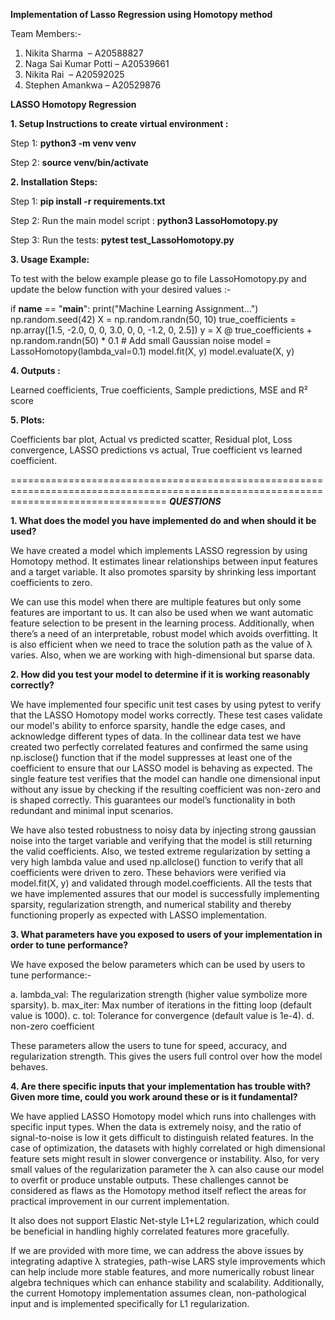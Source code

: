 **Implementation of Lasso Regression using Homotopy method**

Team Members:-
1. Nikita Sharma ​    –  A20588827
2. Naga Sai Kumar Potti –   A20539661
3. Nikita Rai ​​    –   A20592025
4. Stephen Amankwa​    –   A20529876
 
**LASSO Homotopy Regression**
 
**1. Setup Instructions to create virtual environment :**
 
Step 1: **python3 -m venv venv**
 
Step 2: **source venv/bin/activate**  
 
**2. Installation Steps:**
 
Step 1: **pip install -r requirements.txt**
 
Step 2: Run the main model script : **python3 LassoHomotopy.py**
 
Step 3: Run the tests: **pytest test_LassoHomotopy.py**
 
**3. Usage Example:**
 
To test with the below example please go to file LassoHomotopy.py
and update the below function with your desired values :-
 
if __name__ == "__main__":
   print("Machine Learning Assignment...")
   np.random.seed(42)
   X = np.random.randn(50, 10)
   true_coefficients = np.array([1.5, -2.0, 0, 0, 3.0, 0, 0, -1.2, 0, 2.5])
   y = X @ true_coefficients + np.random.randn(50) * 0.1  # Add small Gaussian noise
   model = LassoHomotopy(lambda_val=0.1)
   model.fit(X, y)
   model.evaluate(X, y)
  
**4. Outputs :**
 
Learned coefficients, True coefficients, Sample predictions, MSE and R² score
 
**5. Plots:**
 
Coefficients bar plot, Actual vs predicted scatter, Residual plot, Loss convergence, LASSO predictions vs actual, True coefficient vs learned coefficient.

 =======================================================================================================================================
***QUESTIONS***
 
**1. What does the model you have implemented do and when should it be used?**
 
We have created a model which implements LASSO regression by using Homotopy method. It estimates linear relationships between input features and a target variable. It also promotes sparsity by shrinking less important coefficients to zero.
 
We can use this model when there are multiple features but only some features are important to us. It can also be used when we want automatic feature selection to be present in the learning process. Additionally, when there’s a need of an interpretable, robust model which avoids overfitting. It is also efficient when we need to trace the solution path as the value of λ varies. Also, when we are working with high-dimensional but sparse data.
 
 
**2. How did you test your model to determine if it is working reasonably correctly?**
 
We have implemented four specific unit test cases by using pytest to verify that the LASSO Homotopy model works correctly. These test cases validate our model's ability to enforce sparsity, handle the edge cases, and acknowledge different types of data. In the collinear data test we have created two perfectly correlated features and confirmed the same using np.isclose() function that if the model suppresses at least one of the coefficient to ensure that our LASSO model is behaving as expected. The single feature test verifies that the model can handle one dimensional input without any issue by checking if the resulting coefficient was non-zero and is shaped correctly. This guarantees our model’s functionality in both redundant and minimal input scenarios.
 
We have also tested robustness to noisy data by injecting strong gaussian noise into the target variable and verifying that the model is still returning the valid coefficients. Also, we tested extreme regularization by setting a very high lambda value and used np.allclose() function to verify that all coefficients were driven to zero. These behaviors were verified via model.fit(X, y) and validated through model.coefficients. All the tests that we have implemented assures that our model is successfully implementing sparsity, regularization strength, and numerical stability and thereby functioning properly as expected with LASSO implementation.
 
**3. What parameters have you exposed to users of your implementation in order to tune performance?**
 
We have exposed the below parameters which can be used by users to tune performance:-
 
a. lambda_val: The regularization strength (higher value symbolize more sparsity).
b. max_iter: Max number of iterations in the fitting loop (default value is 1000).
c. tol: Tolerance for convergence (default value is 1e-4).
d. non-zero coefficient
 
These parameters allow the users to tune for speed, accuracy, and regularization strength. This gives the users full control over how the model behaves.
 
**4. Are there specific inputs that your implementation has trouble with? Given more time, could you work around these or is it fundamental?**
 
We have applied LASSO Homotopy model which runs into challenges with specific input types. When the data is extremely noisy, and the ratio of signal-to-noise is low it gets difficult to distinguish related features. In the case of optimization, the datasets with highly correlated or high dimensional feature sets might result in slower convergence or instability. Also, for very small values of the regularization parameter the λ can also cause our model to overfit or produce unstable outputs. These challenges cannot be considered as flaws as the Homotopy method itself reflect the areas for practical improvement in our current implementation.
 
It also does not support Elastic Net-style L1+L2 regularization, which could be beneficial in handling highly correlated features more gracefully. 
 
If we are provided with more time, we can address the above issues by integrating adaptive λ strategies, path-wise LARS style improvements which can help include more stable features, and more numerically robust linear algebra techniques which can enhance stability and scalability. Additionally, the current Homotopy implementation assumes clean, non-pathological input and is implemented specifically for L1 regularization.
